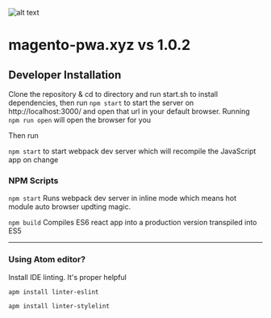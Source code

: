 ![alt text](http://listingslab.com/wp-content/uploads/2017/03/cropped-android-chrome-384x384.png "Listingslab Beaker Logo")
#  magento-pwa.xyz vs 1.0.2

## Developer Installation

Clone the repository & cd to directory and run start.sh to install dependencies, then run `npm start` to start the server on http://localhost:3000/ and open that url in your default browser. Running `npm run open` will open the browser for you

Then run

`npm start` to start webpack dev server which will recompile the JavaScript app on change

### NPM Scripts

`npm start`
Runs webpack dev server in inline mode which means hot module auto browser updting magic.

`npm build`
Compiles ES6 react app into a production version transpiled into ES5

---


### Using Atom editor?

Install IDE linting. It's proper helpful

`apm install linter-eslint`

`apm install linter-stylelint`